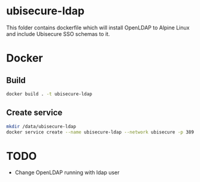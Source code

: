 # ubisecure-ldap
This folder contains dockerfile which will install OpenLDAP to Alpine Linux and include Ubisecure SSO schemas to it.

# Docker
## Build
```bash
docker build . -t ubisecure-ldap
``` 

## Create service
```bash
mkdir /data/ubisecure-ldap
docker service create --name ubisecure-ldap --network ubisecure -p 389:389 --mount type=bind,source=/data/ubisecure-ldap,destination=/var/lib/openldap ubisecure-ldap
```

# TODO
* Change OpenLDAP running with ldap user